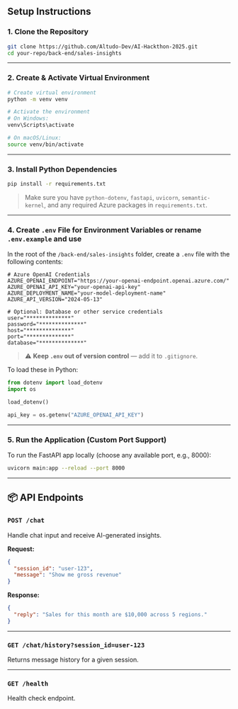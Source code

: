 ##  Setup Instructions

### 1. Clone the Repository

```bash
git clone https://github.com/Altudo-Dev/AI-Hackthon-2025.git
cd your-repo/back-end/sales-insights
```

---

### 2. Create & Activate Virtual Environment

```bash
# Create virtual environment
python -m venv venv

# Activate the environment
# On Windows:
venv\Scripts\activate

# On macOS/Linux:
source venv/bin/activate
```

---

### 3. Install Python Dependencies

```bash
pip install -r requirements.txt
```

>  Make sure you have `python-dotenv`, `fastapi`, `uvicorn`, `semantic-kernel`, and any required Azure packages in `requirements.txt`.

---

### 4. Create `.env` File for Environment Variables or rename `.env.example` and use

In the root of the `/back-end/sales-insights` folder, create a `.env` file with the following contents:

```env
# Azure OpenAI Credentials
AZURE_OPENAI_ENDPOINT="https://your-openai-endpoint.openai.azure.com/"
AZURE_OPENAI_API_KEY="your-openai-api-key"
AZURE_DEPLOYMENT_NAME="your-model-deployment-name"
AZURE_API_VERSION="2024-05-13"

# Optional: Database or other service credentials
user="**************"
password="**************"
host="**************"
port="**************"
database="**************"
```

> ⚠️ **Keep `.env` out of version control** — add it to `.gitignore`.

To load these in Python:
```python
from dotenv import load_dotenv
import os

load_dotenv()

api_key = os.getenv("AZURE_OPENAI_API_KEY")
```

---

### 5. Run the Application (Custom Port Support)

To run the FastAPI app locally (choose any available port, e.g., 8000):

```bash
uvicorn main:app --reload --port 8000
```
---

## 📦 API Endpoints

### `POST /chat`

Handle chat input and receive AI-generated insights.

**Request:**
```json
{
  "session_id": "user-123",
  "message": "Show me gross revenue"
}
```

**Response:**
```json
{
  "reply": "Sales for this month are $10,000 across 5 regions."
}
```

---

### `GET /chat/history?session_id=user-123`

Returns message history for a given session.

---

### `GET /health`

Health check endpoint.


